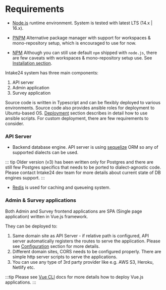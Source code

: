 # Requirements

* [Node.js](https://nodejs.org) runtime environment. System is tested with latest LTS (14.x | 16.x).

* [PNPM](https://pnpm.io) Alternative package manager with support for workspaces & mono-repository setup, which is encouraged to use for now.

* [NPM](https://docs.npmjs.com/cli) Although you can still use default `npm` shipped with `node.js`, there are few caveats with workspaces & mono-repository setup use. See [Installation section](/overview/).

Intake24 system has three main components:

1) API server
2) Admin application
3) Survey application

Source code is written in Typescript and can be flexibly deployed to various environments. Source code also provides ansible roles for deployment to Ubuntu-based OS. [Deployment](/deployment/) section describes in detail how to use ansible scripts. For custom deployment, there are few requirements to consider.

### API Server

* Backend database engine. API server is using [sequelize](https://sequelize.org/master) ORM so any of supported dialects can be used.

::: tip
Older version (v3) has been written only for Postgres and there are still few Postgres specifics that needs to be ported to dialect-agnostic code. Please contact Intake24 dev team for more details about current state of DB engines support.
:::

* [Redis](https://redis.io) is used for caching and queueing system.

### Admin & Survey applications

Both Admin and Survey frontend applications are SPA (Single page application) written in Vue.js framework.

They can be deployed to:
1) Same domain site as API Server - if relative path is configured, API server automatically registers the routes to serve the application. Please see [Configuration](/config/) section for more details.
2) Different domain sites, CORS needs to be configured properly. There are simple http server scripts to serve the applications.
3) You can use any type of 3rd party provider like e.g. AWS S3, Heroku, Netlify etc.

:::tip
Please see [Vue CLI](https://cli.vuejs.org/guide/deployment.html#general-guidelines) docs for more details how to deploy Vue.js applications.
:::
